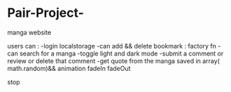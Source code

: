 # Pair-Project-
manga website 

users can :	
-login localstorage
-can add && delete bookmark : factory fn
-can search for a manga
-toggle light and dark mode
-submit a comment or review or delete that comment
-get quote from the manga saved in array( math.random)&& animation fadeIn fadeOut
 

 stop